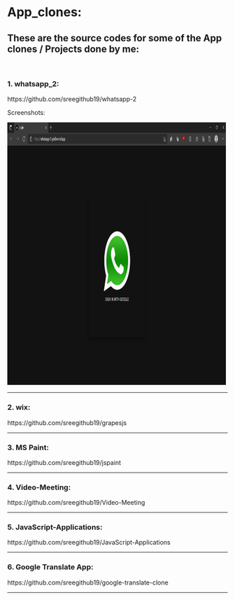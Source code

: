 <h1>App_clones:</h1>
<h2>These are the source codes for some of the App clones / Projects done by me: </h3><br>
<h3>1. whatsapp_2:</h3>  https://github.com/sreegithub19/whatsapp-2 <br>
<p>Screenshots:</p>
<img src="https://raw.githubusercontent.com/sreegithub19/App_clones/main/screenshots/1_whatsapp/1_whatsapp_login_screenshot.png" width="500" height="600"/>
<hr>
<h3>2. wix:</h3> https://github.com/sreegithub19/grapesjs
<hr>
<h3>3. MS Paint:</h3> https://github.com/sreegithub19/jspaint
<hr>
<h3>4. Video-Meeting:</h3> https://github.com/sreegithub19/Video-Meeting
<hr>
<h3>5. JavaScript-Applications:</h3> https://github.com/sreegithub19/JavaScript-Applications
<hr>
<h3>6. Google Translate App:</h3> https://github.com/sreegithub19/google-translate-clone
<hr>
